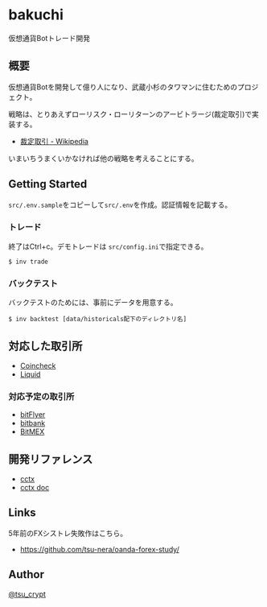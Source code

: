 bakuchi
===

仮想通貨Botトレード開発

## 概要

仮想通貨Botを開発して億り人になり、武蔵小杉のタワマンに住むためのプロジェクト。

戦略は、とりあえずローリスク・ローリターンのアービトラージ(裁定取引)で実装する。

* [裁定取引 \- Wikipedia](https://ja.wikipedia.org/wiki/%E8%A3%81%E5%AE%9A%E5%8F%96%E5%BC%95)

いまいちうまくいかなければ他の戦略を考えることにする。

## Getting Started

`src/.env.sample`をコピーして`src/.env`を作成。認証情報を記載する。


### トレード

終了はCtrl+c。デモトレードは `src/config.ini`で指定できる。

```
$ inv trade
```

### バックテスト

バックテストのためには、事前にデータを用意する。

```
$ inv backtest [data/historicals配下のディレクトリ名]
```

## 対応した取引所

* [Coincheck](https://coincheck.com/ja/)
* [Liquid](https://www.liquid.com/ja/)

### 対応予定の取引所

* [bitFlyer](https://bitflyer.com/ja-jp/)
* [bitbank](https://bitbank.cc/)
* [BitMEX](https://www.bitmex.com/)

## 開発リファレンス

* [cctx](https://github.com/ccxt/ccxt)
* [cctx doc](https://github.com/ccxt/ccxt/wiki)

## Links

5年前のFXシストレ失敗作はこちら。

* https://github.com/tsu-nera/oanda-forex-study/

## Author

[@tsu_crypt](https://twitter.com/tsu_crypt)
